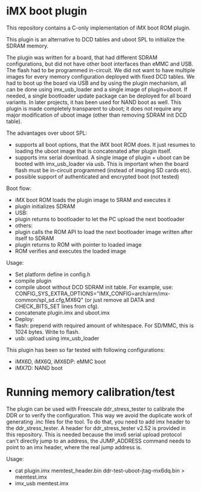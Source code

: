 # iMX boot plugin #
This repository contains a C-only implementation of iMX boot ROM plugin.

This plugin is an alternative to DCD tables and uboot SPL to initialize the SDRAM memory.

The plugin was written for a board, that had different SDRAM configurations, but did not have other boot interfaces than eMMC and USB. The flash had to be programmed in-circuit. We did not want to have multiple images for every memory configuration deployed with fixed DCD tables. We had to boot up the board via USB and by using the plugin mechanism, all can be done using imx\_usb\_loader and a single image of plugin+uboot. If needed, a single bootloader update package can be deployed for all board variants. In later projects, it has been used for NAND boot as well.
This plugin is made completely transparent to uboot; it does not require any major modification of uboot image (other than removing SDRAM init DCD table).

The advantages over uboot SPL:
* supports all boot options, that the iMX boot ROM does. It just resumes to loading the uboot image that is concatenated after plugin itself.
* supports imx serial download. A single image of plugin + uboot can be booted with imx\_usb\_loader via usb. This is important when the board flash must be in-circuit programmed (instead of imaging SD cards etc).
* possible support of authenticated and encrypted boot (not tested)

Boot flow:
* iMX boot ROM loads the plugin image to SRAM and executes it
* plugin initializes SDRAM
* USB:
 * plugin returns to bootloader to let the PC upload the next bootloader
* others:
 * plugin calls the ROM API to load the next bootloader image written after itself to SDRAM
 * plugin returns to ROM with pointer to loaded image
 * ROM verifies and executes the loaded image
  
Usage:
* Set platform define in config.h
* compile plugin
* compile uboot without DCD SDRAM init table. For example, use: CONFIG\_SYS\_EXTRA\_OPTIONS="IMX\_CONFIG=arch/arm/imx-common/spl\_sd.cfg,MX6Q" (or just remove all DATA and CHECK\_BITS\_SET lines from cfg).
* concatenate plugin.imx and uboot.imx
* Deploy:
 * flash: prepend with required amount of whitespace. For SD/MMC, this is 1024 bytes. Write to flash.
 * usb: upload using imx\_usb\_loader

This plugin has been so far tested with following configurations:
* iMX6D, iMX6Q, iMX6DP: eMMC boot
* iMX7D: NAND boot

# Running memory calibration/test #
The plugin can be used with Freescale ddr\_stress\_tester to calibrate the DDR or to verify the configuration. This way we avoid the duplicate work of generating .inc files for the tool. To do that, you need to add imx header to the ddr\_stress\_tester. A header for ddr\_stress\_tester v2.52 is provided in this repository.
This is needed because the imx6 serial upload protocol can't directly jump to an address, the JUMP\_ADDRESS command needs to point to an imx header, where the real jump address is.

Usage:
 * cat plugin.imx memtest\_header.bin ddr-test-uboot-jtag-mx6dq.bin > memtest.imx
 * imx\_usb memtest.imx
